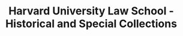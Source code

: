 ---
layout: repo
title: "Harvard University Law School - Historical and Special Collections"
id: 17706
permalink: repos/17706/
---